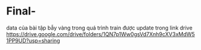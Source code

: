# Final-
data của bài tập bẫy vàng trong quá trình train được update trong link drive https://drive.google.com/drive/folders/1QN7p1Ww0gsVd7Xnh9cXV3xMdW51PP9UD?usp=sharing
